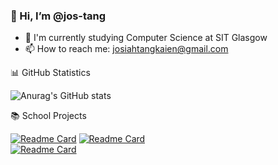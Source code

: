 ### 👋 Hi, I’m @jos-tang

- 🌱 I'm currently studying Computer Science at SIT Glasgow
- 📫 How to reach me: josiahtangkaien@gmail.com

📊 GitHub Statistics

![Anurag's GitHub stats](https://github-readme-stats.vercel.app/api?username=jos-tang&show_icons=true&theme=dracula)

📚 School Projects

[![Readme Card](https://github-readme-stats.vercel.app/api/pin/?username=jos-tang&repo=React-Road-Accident-Dashboard&theme=tokyonight)](https://github.com/jos-tang/React-Road-Accident-Dashboard)
[![Readme Card](https://github-readme-stats.vercel.app/api/pin/?username=jos-tang&repo=Journey-Planner&theme=tokyonight)](https://github.com/jos-tang/Journey-Planner)
<br>
[![Readme Card](https://github-readme-stats.vercel.app/api/pin/?username=jos-tang&repo=ML-Neural-Network&theme=tokyonight)](https://github.com/jos-tang/ML-Neural-Network)

<!---
- 
- 👀 I’m interested in ...
- 🌱 I’m currently learning ...
- 💞️ I’m looking to collaborate on ...
- 📫 How to reach me ...
![Top Langs](https://github-readme-stats.vercel.app/api/top-langs/?username=jos-tang&layout=compact&show_icons=true&theme=dracula)
jos-tang/jos-tang is a ✨ special ✨ repository because its `README.md` (this file) appears on your GitHub profile.
You can click the Preview link to take a look at your changes.
--->
